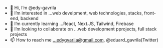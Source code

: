 - 👋 Hi, I’m @edy-gavrila
- 👀 I’m interested in ...web develpment, web technologies, stacks, front-end, backend
- 🌱 I’m currently learning ...React, Next.JS, Tailwind, Firebase
- 💞️ I’m looking to collaborate on ...web development pprojects, full stack projects
- 📫 How to reach me ...edygvarila@gmail.com, @eduard_gavrila(Twitter)

<!---
edy-gavrila/edy-gavrila is a ✨ special ✨ repository because its `README.md` (this file) appears on your GitHub profile.
You can click the Preview link to take a look at your changes.
--->
